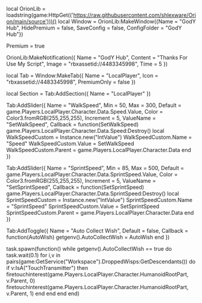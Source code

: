 local OrionLib = loadstring(game:HttpGet(('https://raw.githubusercontent.com/shlexware/Orion/main/source')))()
local Window = OrionLib:MakeWindow({Name = "GodY Hub", HidePremium = false, SaveConfig = false, ConfigFolder = "GodY Hub"})

Premium = true

OrionLib:MakeNotification({
	Name = "GodY Hub",
	Content = "Thanks For Use My Script",
	Image = "rbxassetid://4483345998",
	Time = 5
})

local Tab = Window:MakeTab({
	Name = "LocalPlayer",
	Icon = "rbxassetid://4483345998",
	PremiumOnly = false
})

local Section = Tab:AddSection({
	Name = "LocalPlayer"
})

Tab:AddSlider({
	Name = "WalkSpeed",
	Min = 50,
	Max = 300,
	Default = game.Players.LocalPlayer.Character.Data.Speed.Value,
	Color = Color3.fromRGB(255,255,255),
	Increment = 5,
	ValueName = "SetWalkSpeed",
	Callback = function(SetWalkSpeed)
		game.Players.LocalPlayer.Character.Data.Speed:Destroy()
        local WalkSpeedCustom = Instance.new("IntValue")
        WalkSpeedCustom.Name = "Speed"
        WalkSpeedCustom.Value = SetWalkSpeed
        WalkSpeedCustom.Parent = game.Players.LocalPlayer.Character.Data
	end
})

Tab:AddSlider({
	Name = "SprintSpeed",
	Min = 85,
	Max = 500,
	Default = game.Players.LocalPlayer.Character.Data.SprintSpeed.Value,
	Color = Color3.fromRGB(255,255,255),
	Increment = 5,
	ValueName = "SetSprintSpeed",
	Callback = function(SetSprintSpeed)
		game.Players.LocalPlayer.Character.Data.SprintSpeed:Destroy()
        local SprintSpeedCustom = Instance.new("IntValue")
        SprintSpeedCustom.Name = "SprintSpeed"
        SprintSpeedCustom.Value = SetSprintSpeed
        SprintSpeedCustom.Parent = game.Players.LocalPlayer.Character.Data
	end
})

Tab:AddToggle({
	Name = "Auto Collect Wish",
	Default = false,
	Callback = function(AutoWish)
		getgenv().AutoCollectWish = AutoWish
	end
})



task.spawn(function()
    while getgenv().AutoCollectWish == true do
        task.wait(0.1)
        for i,v in pairs(game:GetService("Workspace").DroppedWisps:GetDescendants()) do
    if v:IsA("TouchTransmitter") then
        firetouchinterest(game.Players.LocalPlayer.Character.HumanoidRootPart, v.Parent, 0)
        firetouchinterest(game.Players.LocalPlayer.Character.HumanoidRootPart, v.Parent, 1)
    end
end
end
end)
